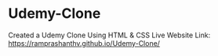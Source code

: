 # Udemy-Clone

Created a Udemy Clone Using HTML & CSS
Live Website Link: https://ramprashanthv.github.io/Udemy-Clone/
